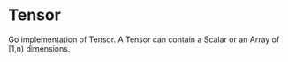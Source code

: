 # Tensor

Go implementation of Tensor. A Tensor can contain a Scalar or an Array of [1,n) dimensions.
